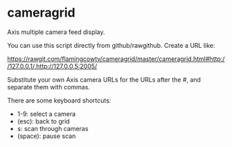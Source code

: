 cameragrid
==========

Axis multiple camera feed display.

You can use this script directly from github/rawgithub. Create a URL like:

https://rawgit.com/flamingcowtv/cameragrid/master/cameragrid.html#http://127.0.0.1/,http://127.0.0.5:2005/

Substitute your own Axis camera URLs for the URLs after the #, and separate them with commas.

There are some keyboard shortcuts:
* 1-9:     select a camera
* (esc):   back to grid
* s:       scan through cameras
* (space): pause scan
